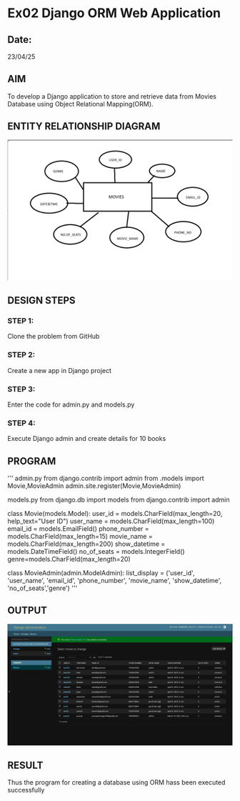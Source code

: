 # Ex02 Django ORM Web Application
## Date: 
23/04/25
## AIM
To develop a Django application to store and retrieve data from Movies Database using Object Relational Mapping(ORM).

## ENTITY RELATIONSHIP DIAGRAM
![alt text](<Screenshot 2025-04-23 143751.png>)


## DESIGN STEPS

### STEP 1:
Clone the problem from GitHub

### STEP 2:
Create a new app in Django project

### STEP 3:
Enter the code for admin.py and models.py

### STEP 4:
Execute Django admin and create details for 10 books

## PROGRAM
'''
admin.py
from django.contrib import admin
from .models import Movie,MovieAdmin
admin.site.register(Movie,MovieAdmin)

models.py
from django.db import models
from django.contrib import admin


class Movie(models.Model):
    user_id = models.CharField(max_length=20, help_text="User ID")
    user_name = models.CharField(max_length=100)
    email_id = models.EmailField()
    phone_number = models.CharField(max_length=15)
    movie_name = models.CharField(max_length=200)
    show_datetime = models.DateTimeField()
    no_of_seats = models.IntegerField()
    genre=models.CharField(max_length=20)

class MovieAdmin(admin.ModelAdmin):
    list_display = ('user_id', 'user_name', 'email_id', 'phone_number', 'movie_name', 'show_datetime', 'no_of_seats','genre')
'''


## OUTPUT
![alt text](<Screenshot 2025-04-23 142656.png>)

## RESULT
Thus the program for creating a database using ORM hass been executed successfully
